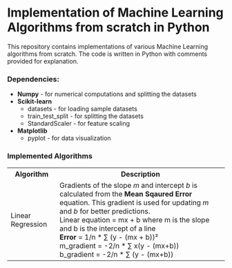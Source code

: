 <h1>Implementation of Machine Learning Algorithms from scratch in Python</h1>

<p>This repository contains implementations of various Machine Learning algorithms from scratch. The code is written in Python with comments provided for explanation.</p>

<h3>Dependencies:</h3>
<ul>
  <li><b>Numpy</b> - for numerical computations and splitting the datasets</li>
  <li><b>Scikit-learn</b>
    <ul>
      <li>datasets - for loading sample datasets</li>
      <li>train_test_split - for splitting the datasets</li>
      <li>StandardScaler - for feature scaling</li>
    </ul>  
  </li>
  <li><b>Matplotlib</b> 
    <ul>
      <li>pyplot - for data visualization</li>
    </ul>  
  </li>
</ul>

<h3>Implemented Algorithms</h3>
<table>
  <tr>
    <th><b>Algorithm</b></th>
    <th><b>Description</b></th>
  </tr>
  <tr>
    <td>Linear Regression</td>
    <td>
      Gradients of the slope <i>m</i> and intercept <i>b</i> is calculated from the <b>Mean Sqaured Error</b> equation. This gradient is used for updating <i>m</i> and <i>b</i> 
      for better predictions. <br>
      Linear equation = mx + b where m is the slope and b is the intercept of a line<br>
      <b>Error</b> = 1/n * ∑ (y - (mx + b))²<br>
      m_gradient = -2/n * ∑ x(y - (mx+b))<br>
      b_gradient = -2/n * ∑ (y - (mx+b))<br>
    </td>
  </tr>
</table>











